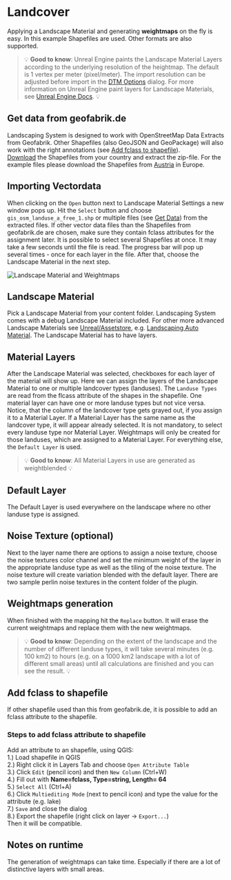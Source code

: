 # Landcover

Applying a Landscape Material and generating __weightmaps__ on the fly is easy. In this example Shapefiles are used. Other formats are also supported.

> :bulb: __Good to know__: Unreal Engine paints the Landscape Material Layers according to the underlying resolution of the heightmap. The default is 1 vertex per meter (pixel/meter). The import resolution can be adjusted before import in the [DTM Options](heights.md?id=custom-raster-pixel-size) dialog. For more information on Unreal Engine paint layers for Landscape Materials, see [Unreal Engine Docs](https://dev.epicgames.com/documentation/en-us/unreal-engine/landscape-paint-mode-in-unreal-engine). :bulb:

## Get data from geofabrik.de

Landscaping System is designed to work with OpenStreetMap Data Extracts from Geofabrik. Other Shapefiles (also GeoJSON and GeoPackage) will also work with the right annotations (see [Add fclass to shapefile](landcover.md?id=add-fclass-to-shapefile)).  
[Download](https://download.geofabrik.de/) the Shapefiles from your country and extract the zip-file. For the example files please download the Shapefiles from [Austria](https://download.geofabrik.de/europe/austria.html) in Europe.

## Importing Vectordata

When clicking on the `Open` button next to Landscape Material Settings a new window pops up. Hit the `Select` button and choose `gis_osm_landuse_a_free_1.shp` or multiple files (see [Get Data](get-data.md?id=vector-data)) from the extracted files. If other vector data files than the Shapefiles from geofabrik.de are chosen, make sure they contain fclass attributes for the assignment later. It is possible to select several Shapefiles at once. It may take a few seconds until the file is read. The progress bar will pop up several times - once for each layer in the file. After that, choose the Landscape Material in the next step.

![Landscape Material and Weightmaps](_media/ue4_landscaping_weightmaps.jpg)  

## Landscape Material

Pick a Landscape Material from your content folder. Landscaping System comes with a debug Landscape Material included. For other more advanced Landscape Materials see [Unreal/Assetstore](https://unrealassetstore.com/), e.g. [Landscaping Auto Material](https://unrealassetstore.com/product/landscaping-auto-material/). The Landscape Material has to have layers.

## Material Layers

After the Landscape Material was selected, checkboxes for each layer of the material will show up. Here we can assign the layers of the Landscape Material to one or multiple landcover types (landuses). The `Landuse Types` are read from the flcass attribute of the shapes in the shapefile. One material layer can have one or more landuse types but not vice versa. Notice, that the column of the landcover type gets grayed out, if you assign it to a Material Layer. If a Material Layer has the same name as the landcover type, it will appear already selected. It is not mandatory, to select every landuse type nor Material Layer. Weightmaps will only be created for those landuses, which are assigned to a Material Layer. For everything else, the `Default Layer` is used.

> :bulb: __Good to know__: All Material Layers in use are generated as weightblended :bulb:

## Default Layer

The Default Layer is used everywhere on the landscape where no other landuse type is assigned.

## Noise Texture (optional)

Next to the layer name there are options to assign a noise texture, choose the noise textures color channel and set the minimum weight of the layer in the appropriate landuse type as well as the tiling of the noise texture. The noise texture will create variation blended with the default layer. There are two sample perlin noise textures in the content folder of the plugin.  

## Weightmaps generation

When finished with the mapping hit the `Replace` button. It will erase the current weightmaps and replace them with the new weightmaps.

> :bulb: __Good to know__: Depending on the extent of the landscape and the number of different landuse types, it will take several minutes (e.g. 100 km2) to hours (e.g. on a 1000 km2 landscape with a lot of different small areas) until all calculations are finished and you can see the result. :bulb:

## Add fclass to shapefile

If other shapefile used than this from geofabrik.de, it is possible to add an fclass attribute to the shapefile.

### Steps to add fclass attribute to shapefile

Add an attribute to an shapefile, using QGIS:  
1.) Load shapefile in QGIS  
2.) Right click it in Layers Tab and choose `Open Attribute Table`  
3.) Click `Edit` (pencil icon) and then `New Column` (Ctrl+W)  
4.) Fill out with  __Name=fclass, Type=string, Length= 64__  
5.) `Select All` (Ctrl+A)  
6.) Click `Multiediting Mode` (next to pencil icon) and type the value for the attribute (e.g. lake)  
7.) `Save` and close the dialog  
8.) Export the shapefile (right click on layer -> `Export...`)  
Then it will be compatible.

## Notes on runtime

The generation of weightmaps can take time. Especially if there are a lot of distinctive layers with small areas.
